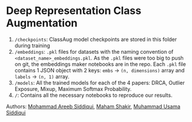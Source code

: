 # Deep Representation Class Augmentation

1. `/checkpoints`: ClassAug model checkpoints are stored in this folder during training
2. `/embeddings`: `.pkl` files for datasets with the naming convention of `<dataset_name>_embeddings.pkl`. As the `.pkl` files were too big to push on git, the embeddings maker notebooks are in the repo. Each `.pkl` file contains 1 JSON object with 2 keys: `embs` -> `(n, dimensions)` array and `labels` -> `(n, 1)` array.
3. `/models`: All the trained models for each of the 4 papers: DRCA, Outlier Exposure, Mixup, Maximum Softmax Probability.
4. `/`: Contains all the necessary notebooks to reproduce our results.

Authors:
[Mohammad Areeb Siddiqui](https://www.linkedin.com/in/mareebsiddiqui/), [Maham Shakir](https://www.linkedin.com/in/maham-shakir-326954189/), [Muhammad Usama Siddiqui](https://www.linkedin.com/in/muhammadusama100/)